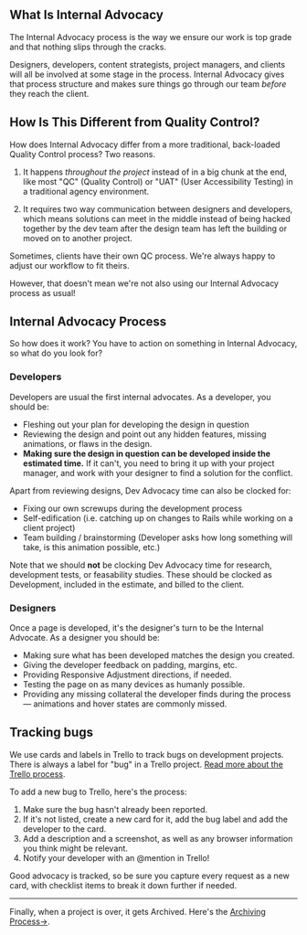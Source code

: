 ## What Is Internal Advocacy

The Internal Advocacy process is the way we ensure our work is top grade and that nothing slips through the cracks.

Designers, developers, content strategists, project managers, and clients will all be involved at some stage in the process. Internal Advocacy gives that process structure and makes sure things go through our team *before* they reach the client.

## How Is This Different from Quality Control?

How does Internal Advocacy differ from a more traditional, back-loaded Quality Control process? Two reasons.

1. It happens *throughout the project* instead of in a big chunk at the end, like most "QC" (Quality Control) or "UAT" (User Accessibility Testing) in a traditional agency environment.

2. It requires two way communication between designers and developers, which means solutions can meet in the middle instead of being hacked together by the dev team after the design team has left the building or moved on to another project.

Sometimes, clients have their own QC process. We're always happy to adjust our workflow to fit theirs.

However, that doesn't mean we're not also using our Internal Advocacy process as usual!

## Internal Advocacy Process

So how does it work? You have to action on something in Internal Advocacy, so what do you look for?

### Developers

Developers are usual the first internal advocates. As a developer, you should be:

- Fleshing out your plan for developing the design in question
- Reviewing the design and point out any hidden features, missing animations, or flaws in the design.
- **Making sure the design in question can be developed inside the estimated time.** If it can't, you need to bring it up with your project manager, and work with your designer to find a solution for the conflict.

Apart from reviewing designs, Dev Advocacy time can also be clocked for:

- Fixing our own screwups during the development process
- Self-edification (i.e. catching up on changes to Rails while working on a client project)
- Team building / brainstorming (Developer asks how long something will take, is this animation possible, etc.)

Note that we should **not** be clocking Dev Advocacy time for research, development tests, or feasability studies. These should be clocked as Development, included in the estimate, and billed to the client.

### Designers

Once a page is developed, it's the designer's turn to be the Internal Advocate. As a designer you should be:

- Making sure what has been developed matches the design you created.
- Giving the developer feedback on padding, margins, etc.
- Providing Responsive Adjustment directions, if needed.
- Testing the page on as many devices as humanly possible.
- Providing any missing collateral the developer finds during the process — animations and hover states are commonly missed.

## Tracking bugs

We use cards and labels in Trello to track bugs on development projects. There is always a label for "bug" in a Trello project. [Read more about the Trello process](/Tools_&_Apps/Trello).

To add a new bug to Trello, here's the process:

1. Make sure the bug hasn't already been reported.
2. If it's not listed, create a new card for it, add the bug label and add the developer to the card.
3. Add a description and a screenshot, as well as any browser information you think might be relevant.
4. Notify your developer with an @mention in Trello!

Good advocacy is tracked, so be sure you capture every request as a new card, with checklist items to break it down further if needed.

---

Finally, when a project is over, it gets Archived. Here's the [Archiving Process&#8594;](/Our_Process/Archiving_Process).